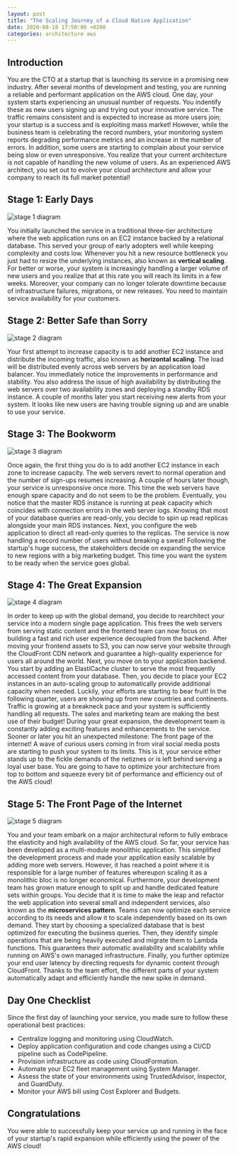 ```yaml
---
layout: post
title: "The Scaling Journey of a Cloud Native Application"
date: 2020-08-18 17:50:00 +0200
categories: architecture aws
---
```

[stage-1]: /assets/images/scaling-journey-stage-1.png
[stage-2]: /assets/images/scaling-journey-stage-2.png
[stage-3]: /assets/images/scaling-journey-stage-3.png
[stage-4]: /assets/images/scaling-journey-stage-4.png
[stage-5]: /assets/images/scaling-journey-stage-5.png

## Introduction

You are the CTO at a startup that is launching its service in a promising new industry. After several months of development and testing, you are running a reliable and performant application on the AWS cloud.
One day, your system starts experiencing an unusual number of requests. You indentify these as new users signing up and trying out your innovative service. The traffic remains consistent and is expected to increase as more users join; your startup is a success and is exploiting mass market!
However, while the business team is celebrating the record numbers, your monitoring system reports degrading performance metrics and an increase in the number of errors. In addition, some users are starting to complain about your service being slow or even unresponsive. You realize that your current architecture is not capable of handling the new volume of users. As an experienced AWS architect, you set out to evolve your cloud architecture and allow your company to reach its full market potential!

## Stage 1: Early Days

![stage 1 diagram][stage-1]

You initially launched the service in a traditional three-tier architecture where the web application runs on an EC2 instance backed by a relational database. This served your group of early adopters well while keeping complexity and costs low. Whenever you hit a new resource bottleneck you just had to resize the underlying instances, also known as **vertical scaling**.
For better or worse, your system is increasingly handling a larger volume of new users and you realize that at this rate you will reach its limits in a few weeks. Moreover, your company can no longer tolerate downtime because of infrastructure failures, migrations, or new releases. You need to maintain service availability for your customers.

## Stage 2: Better Safe than Sorry

![stage 2 diagram][stage-2]

Your first attempt to increase capacity is to add another EC2 instance and distribute the incoming traffic, also known as **horizontal scaling**. The load will be distributed evenly across web servers by an application load balancer. You immediately notice the improvements in performance and stability. You also address the issue of high availability by distributing the web servers over two availability zones and deploying a standby RDS instance.
A couple of months later you start receiving new alerts from your system. It looks like new users are having trouble signing up and are unable to use your service.

## Stage 3: The Bookworm

![stage 3 diagram][stage-3]

Once again, the first thing you do is to add another EC2 instance in each zone to increase capacity. The web servers revert to normal operation and the number of sign-ups resumes increasing. A couple of hours later though, your service is unresponsive once more. This time the web servers have enough spare capacity and do not seem to be the problem. Eventually, you notice that the master RDS instance is running at peak capacity which coincides with connection errors in the web server logs. Knowing that most of your database queries are read-only, you decide to spin up read replicas alongside your main RDS instances. Next, you configure the web application to direct all read-only queries to the replicas. The service is now handling a record number of users without breaking a sweat!
Following the startup's huge success, the stakeholders decide on expanding the service to new regions with a big marketing budget. This time you want the system to be ready when the service goes global.

## Stage 4: The Great Expansion

![stage 4 diagram][stage-4]

In order to keep up with the global demand, you decide to rearchitect your service into a modern single page application. This frees the web servers from serving static content and the frontend team can now focus on building a fast and rich user experience decoupled from the backend. After moving your frontend assets to S3, you can now serve your website through the CloudFront CDN network and guarantee a high-quality experience for users all around the world. Next, you move on to your application backend. You start by adding an ElastiCache cluster to serve the most frequently accessed content from your database. Then, you decide to place your EC2 instances in an auto-scaling group to automatically provide additional capacity when needed. Luckily, your efforts are starting to bear fruit! In the following quarter, users are showing up from new countries and continents. Traffic is growing at a breakneck pace and your system is sufficiently handling all requests. The sales and marketing team are making the best use of their budget!
During your great expansion, the development team is constantly adding exciting features and enhancements to the service. Sooner or later you hit an unexpected milestone: The front page of the internet! A wave of curious users coming in from viral social media posts are starting to push your system to its limits. This is it, your service either stands up to the fickle demands of the netiznes or is left behind serving a loyal user base. You are going to have to optimize your architecture from top to bottom and squeeze every bit of performance and efficiency out of the AWS cloud!

## Stage 5: The Front Page of the Internet

![stage 5 diagram][stage-5]

You and your team embark on a major architectural reform to fully embrace the elasticity and high availability of the AWS cloud.  So far, your service has been developed as a multi-module monolithic application. This simplified the development process and made your application easily scalable by adding more web servers. However, it has reached a point where it is responsible for a large number of features whereupon scaling it as a monolithic bloc is no longer economical. Furthermore, your development team has grown mature enough to split up and handle dedicated feature sets within groups. You decide that it is time to make the leap and refactor the web application into several small and independent services, also known as the **microservices pattern**.
Teams can now optimize each service according to its needs and allow it to scale independently based on its own demand. They start by choosing a specialized database that is best optimized for executing the business queries. Then, they identify simple operations that are being heavily executed and migrate them to Lambda functions. This guarantees their automatic availability and scalability while running on AWS's own managed infrastructure. Finally, you further optimize your end user latency by directing requests for dynamic content through CloudFront.
Thanks to the team effort, the different parts of your system automatically adapt and efficiently handle the new spike in demand.

## Day One Checklist

Since the first day of launching your service, you made sure to follow these operational best practices:

- Centralize logging and monitoring using CloudWatch.
- Deploy application configuration and code changes using a CI/CD pipeline such as CodePipeline.
- Provision infrastructure as code using CloudFormation.
- Automate your EC2 fleet management using System Manager.
- Assess the state of your environments using TrustedAdvisor, Inspector, and GuardDuty.
- Monitor your AWS bill using Cost Explorer and Budgets.

## Congratulations

You were able to successfully keep your service up and running in the face of your startup's rapid expansion while efficiently using the power of the AWS cloud!
